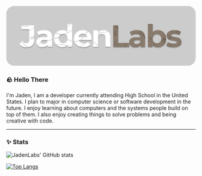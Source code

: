 ![JadenLabs](https://github.com/JadenLabs/JadenLabs/blob/main/assets/jadenlabs_logo.png)

### 🪨 Hello There

I'm Jaden, I am a developer currently attending High School in the United States. I plan to major in computer science or software development in the future.
I enjoy learning about computers and the systems people build on top of them. I also enjoy creating things to solve problems and being creative with code.

---
### ✨ Stats
![JadenLabs' GitHub stats](https://github-readme-stats.vercel.app/api?username=jadenlabs&show_icons=true&theme=graywhite)

[![Top Langs](https://github-readme-stats.vercel.app/api/top-langs/?username=jadenlabs)](https://github.com/anuraghazra/github-readme-stats)
